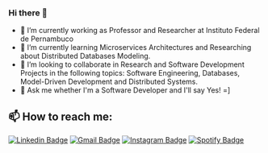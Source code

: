 ### Hi there 👋

- 🔭 I’m currently working as Professor and Researcher at Instituto Federal de Pernambuco
- 🌱 I’m currently learning Microservices Architectures and Researching about Distributed Databases Modeling.
- 👯 I’m looking to collaborate in Research and Software Development Projects in the following topics: Software Engineering, Databases, Model-Driven Development and Distributed Systems.
- 💬 Ask me whether I'm a Software Developer and I'll say Yes! =]  
## 📫 How to reach me:
[![Linkedin Badge](https://img.shields.io/badge/-GenesisLima-blue?style=flat-square&logo=Linkedin&logoColor=white&link=https://www.linkedin.com/in/genesislima/)](https://www.linkedin.com/in/genesislima/)
[![Gmail Badge](https://img.shields.io/badge/-profgenesislima@gmail.com-c14438?style=flat-square&logo=Gmail&logoColor=white&link=mailto:profgenesislima@gmail.com)](mailto:profgenesislima@gmail.com)
[![Instagram Badge](https://img.shields.io/badge/-Instagram-blue?style=flat-square&logo=Instagram&logoColor=white&link=https://www.instagram.com/genesis_lima/)](https://www.instagram.com/genesis_lima/)
[![Spotify Badge](https://img.shields.io/badge/-Spotify-green?style=flat-square&logo=spotify&logoColor=white&link=https://open.spotify.com/user/genesis.lima?si=b7c039a0ec424507)](https://open.spotify.com/user/genesis.lima?si=b7c039a0ec424507)

<!--
**profgenesislima/profgenesislima** is a ✨ _special_ ✨ repository because its `README.md` (this file) appears on your GitHub profile.

- 😄 Pronouns: ...
- ⚡ Fun fact: TDD is fun!
-->
